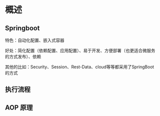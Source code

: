# 概述

## Springboot

特色：自动化配置、嵌入式容器

好处：简化配置（依赖配置、应用配置）、易于开发、方便部署（也更适合微服务的方式发布）、依赖

其他的比如：Security、Session、Rest-Data、cloud等等都采用了SpringBoot的方式

## 执行流程

## AOP 原理

